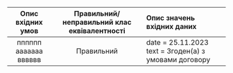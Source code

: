 |Опис вхідних умов|Правильний/неправильний клас еквівалентності|Опис значень вхідних даних|
|:-----:|:-----:|:-----|
|пппппп<br>  ааааааа<br> вввввв|Правильний|date = 25.11.2023 text = Згоден(а) з умовами договору|

